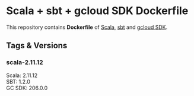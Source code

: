 # Scala + sbt + gcloud SDK Dockerfile

This repository contains **Dockerfile** of [Scala](http://www.scala-lang.org), [sbt](http://www.scala-sbt.org) and [gcloud SDK](https://cloud.google.com/sdk/).

## Tags & Versions
### scala-2.11.12
Scala:  2.11.12   
SBT:    1.2.0   
GC SDK: 206.0.0   